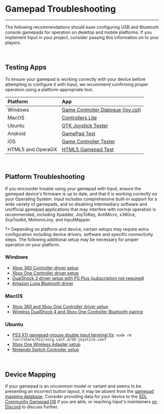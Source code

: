 # Gamepad Troubleshooting

---

The following recommendations should ease configuring USB and Bluetooth console gamepads for operation on desktop and mobile platforms. If you implement Input in your project, consider passing this information on to your players.

&nbsp;

## Testing Apps

To ensure your gamepad is working correctly with your device before attempting to configure it with Input, we recommend confirming proper operation using a platform-appropriate tool.

| Platform           | App  |
|:-------------------|:-----|
| Windows            | [Game Controller Dialogue (joy.cpl)](https://support.microsoft.com/en-ca/help/831361/how-to-troubleshoot-game-controllers-in-microsoft-games#section-2)|
| MacOS              | [Controllers Lite](https://itunes.apple.com/us/app/controllers-lite/id673660806)|
| Ubuntu             | [GTK Joystick Tester](https://installati.one/install-jstest-gtk-ubuntu-20-04/)|
| Android            | [GamePad Test](https://play.google.com/store/apps/details?id=com.zhangyangjing.gamepadtest)|
| iOS                | [Game Controller Tester](https://itunes.apple.com/us/app/game-controller-tester/id859236726)|
| HTML5 and OperaGX  | [HTML5 Gamepad Test](https://greggman.github.io/html5-gamepad-test/)|

&nbsp;

## Platform Troubleshooting

If you encounter trouble using your gamepad with Input, ensure the gamepad device's firmware is up to date, and that it is working correctly on your Operating System. Input includes comprehensive built-in support for a wide variety of gamepads, and so disabling intermediary software and unofficial gamepad applications that may interfere with normal operation is recommended, including Xpadder, JoyToKey, AntiMicro, x360ce, ScpToolkit, MotioninJoy, and InputMapper. 

?> Depending on platform and device, certain setups may require extra configuration including device drivers, software and specific connectivity steps. The following additional setup may be necessary for proper operation on your platform.

### Windows
- [Xbox 360 Controller driver setup](https://support.xbox.com/help/xbox-360/xbox-on-windows/accessories/xbox-controller-for-windows-setup)
- [Xbox One Controller driver setup](https://support.xbox.com/help/hardware-network/controller/connect-xbox-wireless-controller-to-pc)
- [DualShock 3 driver setup with PS Plus (subscription not required)](https://www.playstation.com/en-ca/support/subscriptions/ps-plus-pc/)
- [Amazon Luna Bluetooth driver](https://www.amazon.com/gp/help/customer/display.html?nodeId=GZCT4CTFHXLHEB9T)

### MacOS
- [Xbox 360 and Xbox One Controller driver setup](https://github.com/360Controller/360Controller/releases)
- [Wireless DualShock 4 and Xbox One Controller Bluetooth pairing](https://support.apple.com/en-us/HT210414#mac)

### Ubuntu
- [PS3 X11 gamepad-mouse double input terminal fix](https://ubuntuforums.org/showthread.php?t=1489328): `sudo rm /usr/share/X11/xorg.conf.d/50-joystick.conf`
- [Xbox One Wireless Adapter setup](https://medusalix.github.io/xow/)
- [Nintendo Switch Controller setup](https://github.com/nicman23/dkms-hid-nintendo)

&nbsp;

## Device Mapping

If your gamepad is an uncommon model or variant and seems to be presenting an incorrect button layout, it may be absent from the [gamepad mapping database](Controller-Mapping). Consider providing data for your device to the [SDL Community Gamepad DB](https://github.com/gabomdq/SDL_GameControllerDB) if you are able, or reaching Input's maintainers [on Discord](https://discord.gg/8krYCqr) to discuss further.
